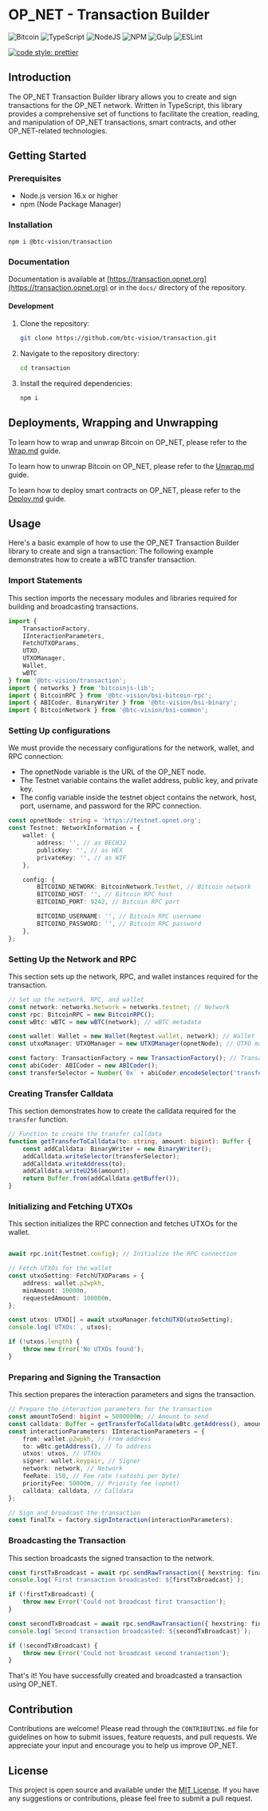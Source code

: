 # OP_NET - Transaction Builder

![Bitcoin](https://img.shields.io/badge/Bitcoin-000?style=for-the-badge&logo=bitcoin&logoColor=white)
![TypeScript](https://img.shields.io/badge/TypeScript-007ACC?style=for-the-badge&logo=typescript&logoColor=white)
![NodeJS](https://img.shields.io/badge/Node%20js-339933?style=for-the-badge&logo=nodedotjs&logoColor=white)
![NPM](https://img.shields.io/badge/npm-CB3837?style=for-the-badge&logo=npm&logoColor=white)
![Gulp](https://img.shields.io/badge/GULP-%23CF4647.svg?style=for-the-badge&logo=gulp&logoColor=white)
![ESLint](https://img.shields.io/badge/ESLint-4B3263?style=for-the-badge&logo=eslint&logoColor=white)

[![code style: prettier](https://img.shields.io/badge/code_style-prettier-ff69b4.svg?style=flat-square)](https://github.com/prettier/prettier)

## Introduction

The OP_NET Transaction Builder library allows you to create and sign transactions for the OP_NET network. Written in
TypeScript, this library provides a comprehensive set of functions to facilitate the creation, reading, and manipulation
of OP_NET transactions, smart contracts, and other OP_NET-related technologies.

## Getting Started

### Prerequisites

- Node.js version 16.x or higher
- npm (Node Package Manager)

### Installation

```shell
npm i @btc-vision/transaction
```

### Documentation

Documentation is available at [https://transaction.opnet.org](https://transaction.opnet.org) or in the `docs/` directory
of the repository.

#### Development

1. Clone the repository:
   ```bash
   git clone https://github.com/btc-vision/transaction.git
   ```
2. Navigate to the repository directory:
   ```bash
   cd transaction
   ```
3. Install the required dependencies:
   ```bash
   npm i
   ```

## Deployments, Wrapping and Unwrapping

To learn how to wrap and unwrap Bitcoin on OP_NET, please refer to
the [Wrap.md](https://github.com/btc-vision/transaction/blob/main/Wrap.md) guide.

To learn how to unwrap Bitcoin on OP_NET, please refer to
the [Unwrap.md](https://github.com/btc-vision/transaction/blob/main/Unwrap.md) guide.

To learn how to deploy smart contracts on OP_NET, please refer to
the [Deploy.md](https://github.com/btc-vision/transaction/blob/main/Deploy.md) guide.

## Usage

Here's a basic example of how to use the OP_NET Transaction Builder library to create and sign a transaction:
The following example demonstrates how to create a wBTC transfer transaction.

### Import Statements

This section imports the necessary modules and libraries required for building and broadcasting transactions.

```typescript
import {
    TransactionFactory,
    IInteractionParameters,
    FetchUTXOParams,
    UTXO,
    UTXOManager,
    Wallet,
    wBTC
} from '@btc-vision/transaction';
import { networks } from 'bitcoinjs-lib';
import { BitcoinRPC } from '@btc-vision/bsi-bitcoin-rpc';
import { ABICoder, BinaryWriter } from '@btc-vision/bsi-binary';
import { BitcoinNetwork } from '@btc-vision/bsi-common';
```

### Setting Up configurations

We must provide the necessary configurations for the network, wallet, and RPC connection:

- The opnetNode variable is the URL of the OP_NET node.
- The Testnet variable contains the wallet address, public key, and private key.
- The config variable inside the testnet object contains the network, host, port, username, and password for the RPC
  connection.

```typescript
const opnetNode: string = 'https://testnet.opnet.org';
const Testnet: NetworkInformation = {
    wallet: {
        address: '', // as BECH32
        publicKey: '', // as HEX
        privateKey: '', // as WIF
    },

    config: {
        BITCOIND_NETWORK: BitcoinNetwork.TestNet, // Bitcoin network
        BITCOIND_HOST: '', // Bitcoin RPC host
        BITCOIND_PORT: 9242, // Bitcoin RPC port

        BITCOIND_USERNAME: '', // Bitcoin RPC username
        BITCOIND_PASSWORD: '', // Bitcoin RPC password
    },
};
```

### Setting Up the Network and RPC

This section sets up the network, RPC, and wallet instances required for the transaction.

```typescript
// Set up the network, RPC, and wallet
const network: networks.Network = networks.testnet; // Network
const rpc: BitcoinRPC = new BitcoinRPC();
const wBtc: wBTC = new wBTC(network); // wBTC metadata

const wallet: Wallet = new Wallet(Regtest.wallet, network); // Wallet
const utxoManager: UTXOManager = new UTXOManager(opnetNode); // UTXO manager

const factory: TransactionFactory = new TransactionFactory(); // Transaction factory
const abiCoder: ABICoder = new ABICoder();
const transferSelector = Number(`0x` + abiCoder.encodeSelector('transfer')); // Selector for the transfer function
```

### Creating Transfer Calldata

This section demonstrates how to create the calldata required for the `transfer` function.

```typescript
// Function to create the transfer calldata
function getTransferToCalldata(to: string, amount: bigint): Buffer {
    const addCalldata: BinaryWriter = new BinaryWriter();
    addCalldata.writeSelector(transferSelector);
    addCalldata.writeAddress(to);
    addCalldata.writeU256(amount);
    return Buffer.from(addCalldata.getBuffer());
}
```

### Initializing and Fetching UTXOs

This section initializes the RPC connection and fetches UTXOs for the wallet.

```typescript

await rpc.init(Testnet.config); // Initialize the RPC connection

// Fetch UTXOs for the wallet
const utxoSetting: FetchUTXOParams = {
    address: wallet.p2wpkh,
    minAmount: 10000n,
    requestedAmount: 100000n,
};

const utxos: UTXO[] = await utxoManager.fetchUTXO(utxoSetting);
console.log(`UTXOs:`, utxos);

if (!utxos.length) {
    throw new Error('No UTXOs found');
}
```

### Preparing and Signing the Transaction

This section prepares the interaction parameters and signs the transaction.

```typescript
// Prepare the interaction parameters for the transaction
const amountToSend: bigint = 5000000n; // Amount to send
const calldata: Buffer = getTransferToCalldata(wBtc.getAddress(), amountToSend);
const interactionParameters: IInteractionParameters = {
    from: wallet.p2wpkh, // From address
    to: wBtc.getAddress(), // To address
    utxos: utxos, // UTXOs
    signer: wallet.keypair, // Signer
    network: network, // Network
    feeRate: 150, // Fee rate (satoshi per byte)
    priorityFee: 50000n, // Priority fee (opnet)
    calldata: calldata, // Calldata
};

// Sign and broadcast the transaction
const finalTx = factory.signInteraction(interactionParameters);
```

### Broadcasting the Transaction

This section broadcasts the signed transaction to the network.

```typescript
const firstTxBroadcast = await rpc.sendRawTransaction({ hexstring: finalTx[0] });
console.log(`First transaction broadcasted: ${firstTxBroadcast}`);

if (!firstTxBroadcast) {
    throw new Error('Could not broadcast first transaction');
}

const secondTxBroadcast = await rpc.sendRawTransaction({ hexstring: finalTx[1] });
console.log(`Second transaction broadcasted: ${secondTxBroadcast}`);

if (!secondTxBroadcast) {
    throw new Error('Could not broadcast second transaction');
}
```

That's it! You have successfully created and broadcasted a transaction using OP_NET.

## Contribution

Contributions are welcome! Please read through the `CONTRIBUTING.md` file for guidelines on how to submit issues,
feature requests, and pull requests. We appreciate your input and encourage you to help us improve OP_NET.

## License

This project is open source and available under the [MIT License](LICENSE). If you have any suggestions or
contributions, please feel free to submit a pull request.
